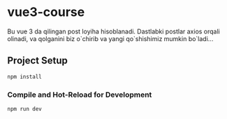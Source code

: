 # vue3-course

<p>
  Bu vue 3 da qilingan post loyiha hisoblanadi. Dastlabki postlar axios orqali olinadi, va qolganini biz o`chirib va yangi qo`shishimiz mumkin bo`ladi...
</p>

## Project Setup

```sh
npm install
```

### Compile and Hot-Reload for Development

```sh
npm run dev
```
